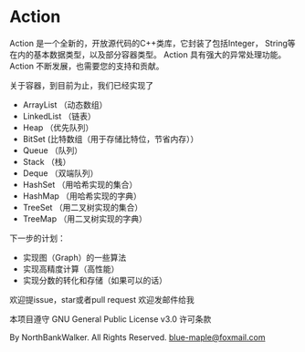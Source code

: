 # Action

Action 是一个全新的，开放源代码的C++类库，它封装了包括Integer， String等在内的基本数据类型，以及部分容器类型。
Action 具有强大的异常处理功能。
Action 不断发展，也需要您的支持和贡献。

关于容器，到目前为止，我们已经实现了

- ArrayList （动态数组）
- LinkedList  （链表）
- Heap （优先队列）
- BitSet (比特数组（用于存储比特位，节省内存））
- Queue （队列）
- Stack （栈）
- Deque （双端队列）
- HashSet （用哈希实现的集合）
- HashMap （用哈希实现的字典）
- TreeSet （用二叉树实现的集合）
- TreeMap （用二叉树实现的字典）

下一步的计划：

- 实现图（Graph）的一些算法
- 实现高精度计算（高性能）
- 实现分数的转化和存储（如果可以的话）

欢迎提issue，star或者pull request
欢迎发邮件给我

本项目遵守 GNU General Public License v3.0 许可条款

By NorthBankWalker. All Rights Reserved.
blue-maple@foxmail.com
